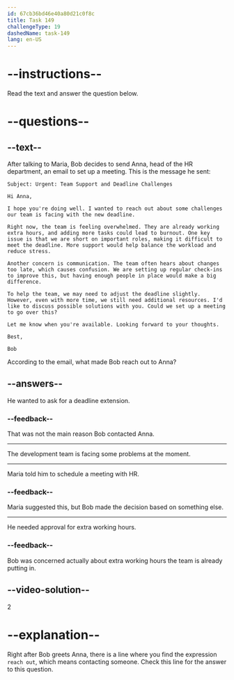 ```yaml
---
id: 67cb36bd46e40a80d21c0f8c
title: Task 149
challengeType: 19
dashedName: task-149
lang: en-US
---
```


<!-- READING -->

# --instructions--

Read the text and answer the question below.

# --questions--

## --text--

After talking to Maria, Bob decides to send Anna, head of the HR department, an email to set up a meeting. This is the message he sent:

`Subject: Urgent: Team Support and Deadline Challenges`

`Hi Anna,`

`I hope you're doing well. I wanted to reach out about some challenges our team is facing with the new deadline.`

`Right now, the team is feeling overwhelmed. They are already working extra hours, and adding more tasks could lead to burnout. One key issue is that we are short on important roles, making it difficult to meet the deadline. More support would help balance the workload and reduce stress.`

`Another concern is communication. The team often hears about changes too late, which causes confusion. We are setting up regular check-ins to improve this, but having enough people in place would make a big difference.`

`To help the team, we may need to adjust the deadline slightly. However, even with more time, we still need additional resources. I'd like to discuss possible solutions with you. Could we set up a meeting to go over this?`

`Let me know when you're available. Looking forward to your thoughts.`

`Best,`

`Bob`

According to the email, what made Bob reach out to Anna?

## --answers--

He wanted to ask for a deadline extension.

### --feedback--

That was not the main reason Bob contacted Anna.

---

The development team is facing some problems at the moment.

---

Maria told him to schedule a meeting with HR.

### --feedback--

Maria suggested this, but Bob made the decision based on something else.

---

He needed approval for extra working hours.

### --feedback--

Bob was concerned actually about extra working hours the team is already putting in.
  
## --video-solution--

2

# --explanation--

Right after Bob greets Anna, there is a line where you find the expression `reach out`, which means contacting someone. Check this line for the answer to this question.
